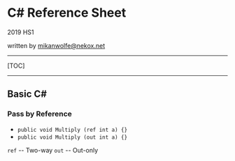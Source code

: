 # C# Reference Sheet

2019 HS1

written by mikanwolfe@nekox.net

---

[TOC]

---

## Basic C#

### Pass by Reference

* `public void Multiply (ref int a) {}`
* `public void Multiply (out int a) {}`

`ref` -- Two-way
`out` -- Out-only

